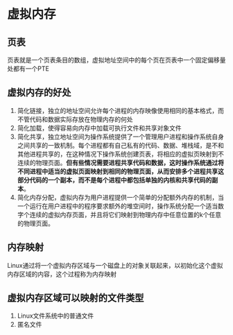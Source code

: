 # 虚拟内存

## 页表

页表就是一个页表条目的数组，虚拟地址空间中的每个页在页表中一个固定偏移量处都有一个PTE

## 虚拟内存的好处

1. 简化链接，独立的地址空间允许每个进程的内存映像使用相同的基本格式，而不管代码和数据实际存放在物理内存的何处
2. 简化加载，使得容易向内存中加载可执行文件和共享对象文件
3. 简化共享，独立地址空间为操作系统提供了一个管理用户进程和操作系统自身之间共享的一致机制。每个进程都有自己私有的代码、数据、堆栈域，是不和其他进程共享的，在这种情况下操作系统创建页表，将相应的虚拟页映射到不连续的物理页面。**但有些情况需要进程共享代码和数据，这时操作系统通过将不同进程中适当的虚拟页面映射到相同的物理页面，从而安排多个进程共享这部分代码的一个副本，而不是每个进程中都包括单独的内核和共享代码的副本**。
4. 简化内存分配，虚拟内存为用户进程提供一个简单的分配额外内存的机制，当一个运行在用户进程中的程序要求额外的堆空间时，操作系统分配一个适当数字个连续的虚拟内存页面，并且将它们映射到物理内存中任意位置的k个任意的物理页面。

## 内存映射

Linux通过将一个虚拟内存区域与一个磁盘上的对象关联起来，以初始化这个虚拟内存区域的内容，这个过程称为内存映射

## 虚拟内存区域可以映射的文件类型

1. Linux文件系统中的普通文件
2. 匿名文件



